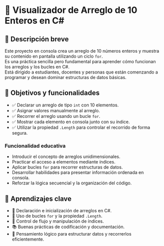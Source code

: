 # 🔢 Visualizador de Arreglo de 10 Enteros en C#

## 🎯 Descripción breve

Este proyecto en consola crea un arreglo de 10 números enteros y muestra su contenido en pantalla utilizando un ciclo `for`.  
Es una práctica sencilla pero fundamental para aprender cómo funcionan los arreglos y los bucles en C#.  
Está dirigido a estudiantes, docentes y personas que están comenzando a programar y desean dominar estructuras de datos básicas.

## 📌 Objetivos y funcionalidades

- ✅ Declarar un arreglo de tipo `int` con 10 elementos.
- ✅ Asignar valores manualmente al arreglo.
- ✅ Recorrer el arreglo usando un bucle `for`.
- ✅ Mostrar cada elemento en consola junto con su índice.
- ✅ Utilizar la propiedad `.Length` para controlar el recorrido de forma segura.

### Funcionalidad educativa

- Introducir el concepto de arreglos unidimensionales.
- Practicar el acceso a elementos mediante índices.
- Aplicar bucles `for` para recorrer estructuras de datos.
- Desarrollar habilidades para presentar información ordenada en consola.
- Reforzar la lógica secuencial y la organización del código.

## 🧠 Aprendizajes clave

- 🔢 Declaración e inicialización de arreglos en C#.
- 🔁 Uso de bucles `for` y la propiedad `.Length`.
- 🧵 Control de flujo y manipulación de índices.
- 📚 Buenas prácticas de codificación y documentación.
- 🧠 Pensamiento lógico para estructurar datos y recorrerlos eficientemente.

